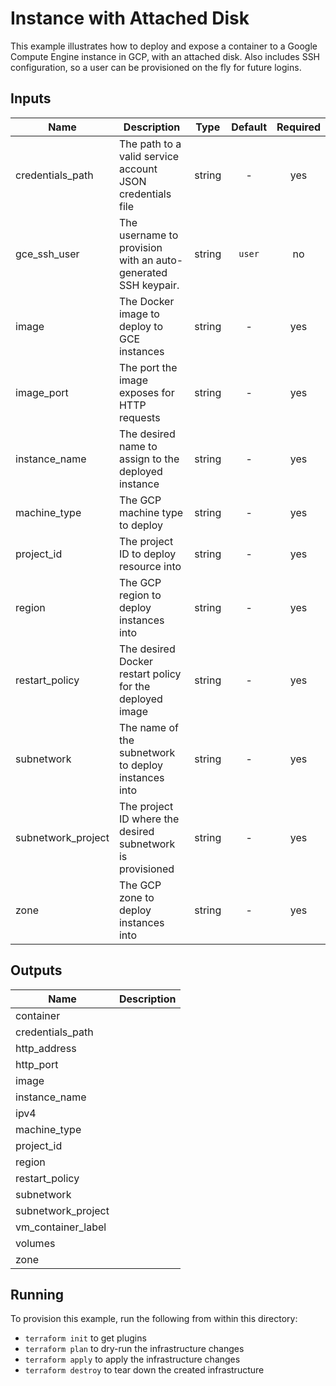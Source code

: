 # Instance with Attached Disk

This example illustrates how to deploy and expose a container to a Google Compute Engine instance in GCP, with an attached disk. Also includes SSH configuration, so a user can be provisioned on the fly for future logins.

[^]: (autogen_docs_start)


## Inputs

| Name | Description | Type | Default | Required |
|------|-------------|:----:|:-----:|:-----:|
| credentials_path | The path to a valid service account JSON credentials file | string | - | yes |
| gce_ssh_user | The username to provision with an auto-generated SSH keypair. | string | `user` | no |
| image | The Docker image to deploy to GCE instances | string | - | yes |
| image_port | The port the image exposes for HTTP requests | string | - | yes |
| instance_name | The desired name to assign to the deployed instance | string | - | yes |
| machine_type | The GCP machine type to deploy | string | - | yes |
| project_id | The project ID to deploy resource into | string | - | yes |
| region | The GCP region to deploy instances into | string | - | yes |
| restart_policy | The desired Docker restart policy for the deployed image | string | - | yes |
| subnetwork | The name of the subnetwork to deploy instances into | string | - | yes |
| subnetwork_project | The project ID where the desired subnetwork is provisioned | string | - | yes |
| zone | The GCP zone to deploy instances into | string | - | yes |

## Outputs

| Name | Description |
|------|-------------|
| container |  |
| credentials_path |  |
| http_address |  |
| http_port |  |
| image |  |
| instance_name |  |
| ipv4 |  |
| machine_type |  |
| project_id |  |
| region |  |
| restart_policy |  |
| subnetwork |  |
| subnetwork_project |  |
| vm_container_label |  |
| volumes |  |
| zone |  |

[^]: (autogen_docs_end)

## Running

To provision this example, run the following from within this directory:

- `terraform init` to get plugins
- `terraform plan` to dry-run the infrastructure changes
- `terraform apply` to apply the infrastructure changes
- `terraform destroy` to tear down the created infrastructure